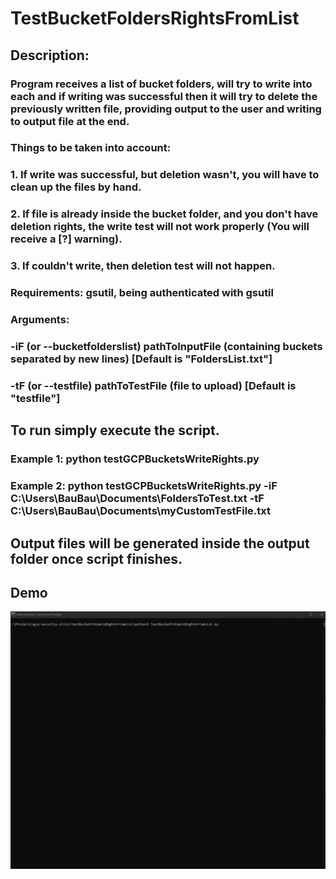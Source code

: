 # TestBucketFoldersRightsFromList

## Description:
### Program receives a list of bucket folders, will try to write into each and if writing was successful then it will try to delete the previously written file, providing output to the user and writing to output file at the end.
### Things to be taken into account:
### 1. If write was successful, but deletion wasn't, you will have to clean up the files by hand.
### 2. If file is already inside the bucket folder, and you don't have deletion rights, the write test will not work properly (You will receive a [?] warning).
### 3. If couldn't write, then deletion test will not happen.
### Requirements: gsutil, being authenticated with gsutil
### Arguments: 
### -iF (or --bucketfolderslist) pathToInputFile (containing buckets separated by new lines) [Default is "FoldersList.txt"]
### -tF (or --testfile) pathToTestFile (file to upload) [Default is "testfile"]
## To run simply execute the script.
### Example 1: python testGCPBucketsWriteRights.py
### Example 2: python testGCPBucketsWriteRights.py -iF C:\Users\BauBau\Documents\FoldersToTest.txt -tF C:\Users\BauBau\Documents\myCustomTestFile.txt
## Output files will be generated inside the output folder once script finishes.

## Demo
![](demo.gif)